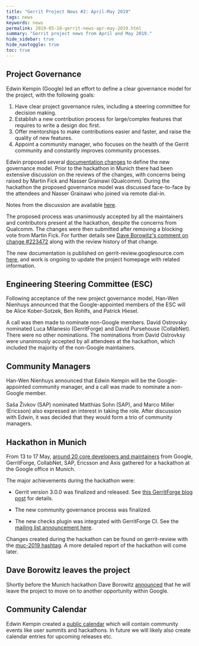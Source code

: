 ```yaml
---
title: "Gerrit Project News #2: April-May 2019"
tags: news
keywords: news
permalink: 2019-05-18-gerrit-news-apr-may-2019.html
summary: "Gerrit project news from April and May 2019."
hide_sidebar: true
hide_navtoggle: true
toc: true
---
```


## Project Governance

Edwin Kempin (Google) led an effort to define a clear governance model for the
project, with the following goals:

1. Have clear project governance rules, including a steering committee
   for decision making.
2. Establish a new contribution process for large/complex features that
   requires to write a design doc first.
3. Offer mentorships to make contributions easier and faster, and raise
   the quality of new features.
4. Appoint a community manager, who focuses on the health of the
   Gerrit community and constantly improves community processes.

Edwin proposed several [documentation changes](https://gerrit-review.googlesource.com/q/hashtag:proposal-for-better-collaboration)
to define the new governance model. Prior to the hackathon in Munich there had been
extensive discussion on the reviews of the changes, with concerns being raised by
Martin Fick and Nasser Grainawi (Qualcomm). During the hackathon the proposed
governance model was discussed face-to-face by the attendees and Nasser Grainawi
who joined via remote dial-in.

Notes from the discussion are available
[here](https://docs.google.com/document/d/1XPRpJo-0rwg0D5ZBiO9l00_Nqkem5Htc6vk_iddYfZ0/edit).

The proposed process was unanimously accepted by all the maintainers and
contributors present at the hackathon, despite the concerns from Qualcomm. The
changes were then submitted after removing a blocking vote from Martin Fick. For further
details see
[Dave Borowitz's comment on change #223472](https://gerrit-review.googlesource.com/c/gerrit/+/223472/4#message-36f23fee51487933d33caf677764bf348a165ee6)
along with the review history of that change.

The new documentation is published on gerrit-review.googlesource.com
[here](https://gerrit-review.googlesource.com/Documentation/dev-community.html),
and work is ongoing to update the project homepage with related information.

## Engineering Steering Committee (ESC)

Following acceptance of the new project governance model, Han-Wen Nienhuys
announced that the Google-appointed members of the ESC will be Alice Kober-Sotzek,
Ben Rohlfs, and Patrick Hiesel.

A call was then made to nominate non-Google members. David Ostrovsky nominated
Luca Milanesio (GerritForge) and David Pursehouse (CollabNet). There were no
other nominations. The nominations from David Ostrovksy were unanimously
accepted by all attendees at the hackathon, which included the majority of the
non-Google maintainers.

## Community Managers

Han-Wen Nienhuys announced that Edwin Kempin will be the Google-appointed
community manager, and a call was made to nominate a non-Google member.

Saša Živkov (SAP) nominated Matthias Sohn (SAP), and Marco Miller (Ericsson)
also expressed an interest in taking the role. After discussion with Edwin,
it was decided that they would form a trio of community managers.

## Hackathon in Munich

From 13 to 17 May,
[around 20 core developers and maintainers](https://twitter.com/DevilJackj/status/1129287522297810944)
from Google, GerritForge, CollabNet, SAP, Ericsson and Axis gathered
for a hackathon at the Google office in Munich.

The major achievements during the hackathon were:

* Gerrit version 3.0.0 was finalized and released. See
  [this GerritForge blog post](https://gitenterprise.me/2019/05/20/gerrit-v3-0-is-here/)
  for details.

* The new community governance process was finalized.

* The new checks plugin was integrated with GerritForge CI. See the
  [mailing list announcement here](https://groups.google.com/d/msg/repo-discuss/rHIjzIlPzqY/zAGOaG6MAwAJ).

Changes created during the hackathon can be found on gerrit-review with
the
[muc-2019 hashtag](https://gerrit-review.googlesource.com/q/hashtag:muc-2019). A more
detailed report of the hackathon will come later.

## Dave Borowitz leaves the project

Shortly before the Munich hackathon Dave Borowitz
[announced](https://groups.google.com/forum/#!topic/repo-discuss/ySP84Q0DHsw)
that he will leave the project to move on to another opportunity within Google.

## Community Calendar

Edwin Kempin created a
[public calendar](https://www.google.com/calendar/render?cid=google.com_ubb1pla6ij785oqbjr61h4vdis@group.calendar.google.com)
which will contain community events like user summits and hackathons.
In future we will likely also create calendar entries for upcoming releases etc.
